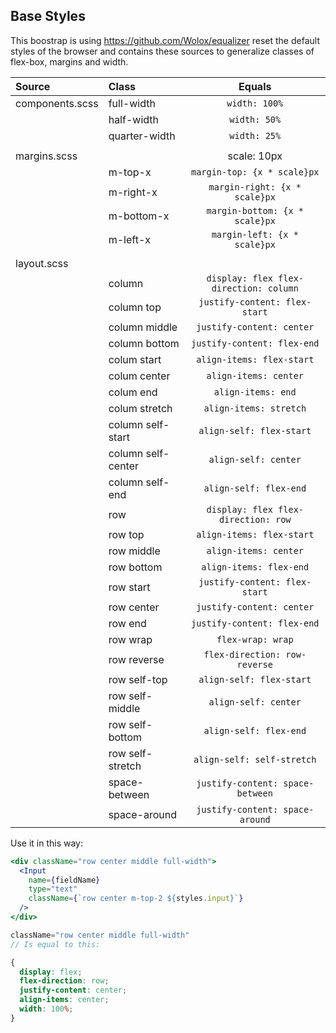 ## Base Styles

This boostrap is using https://github.com/Wolox/equalizer reset the default styles of the browser and contains these sources to generalize classes of flex-box, margins and width.

| Source | Class | Equals
|:---|:---|:---:|
| components.scss | full-width | ``` width: 100% ``` |
| | half-width | ``` width: 50% ``` |
| | quarter-width | ``` width: 25% ```|
| | | |
| margins.scss | | scale: 10px |
| | m-top-x | ``` margin-top: {x * scale}px ```|
| | m-right-x | ``` margin-right: {x * scale}px ```|
| | m-bottom-x | ``` margin-bottom: {x * scale}px ```|
| | m-left-x | ``` margin-left: {x * scale}px ```|
| | | |
| layout.scss| | |
| | column | ``` display: flex flex-direction: column ```|
| | column top | ``` justify-content: flex-start ```|
| | column middle | ``` justify-content: center ```|
| | column bottom | ``` justify-content: flex-end ```|
| | colum start | ``` align-items: flex-start ```|
| | colum center | ``` align-items: center ```|
| | colum end | ``` align-items: end ```|
| | colum stretch | ``` align-items: stretch ```|
| | column self-start | ``` align-self: flex-start ```|
| | column self-center | ``` align-self: center ```|
| | column self-end | ``` align-self: flex-end ```|
| | row | ``` display: flex flex-direction: row ```|
| | row top | ``` align-items: flex-start ```|
| | row middle | ``` align-items: center ```|
| | row bottom | ``` align-items: flex-end ```|
| | row start | ``` justify-content: flex-start ```|
| | row center | ``` justify-content: center ```|
| | row end | ``` justify-content: flex-end ```|
| | row wrap | ``` flex-wrap: wrap ```|
| | row reverse | ``` flex-direction: row-reverse ```|
| | row self-top | ``` align-self: flex-start ```|
| | row self-middle | ``` align-self: center ```|
| | row self-bottom | ``` align-self: flex-end ```|
| | row self-stretch | ``` align-self: self-stretch ```|
| | space-between | ``` justify-content: space-between ```|
| | space-around | ``` justify-content: space-around ```|



Use it in this way:

```jsx
<div className="row center middle full-width">
  <Input
    name={fieldName}
    type="text"
    className={`row center m-top-2 ${styles.input}`}
  />
</div>
```

```jsx
className="row center middle full-width"
// Is equal to this:
```
```css
{
  display: flex;
  flex-direction: row;
  justify-content: center;
  align-items: center;
  width: 100%;
}
```
